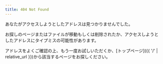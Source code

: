 ```yaml
---
title: 404 Not Found
---
```


あなたがアクセスしようとしたアドレスは見つかりませんでした。

お探しのページまたはファイルが移動もしくは削除されたか、アクセスしようとしたアドレスにタイプミスの可能性があります。

アドレスをよくご確認の上、もう一度お試しいただくか、[トップページ]({{ '/' | relative_url }})から該当するページをお探しください。
